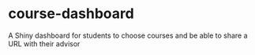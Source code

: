 # course-dashboard
A Shiny dashboard for students to choose courses and be able to share a URL with their advisor

